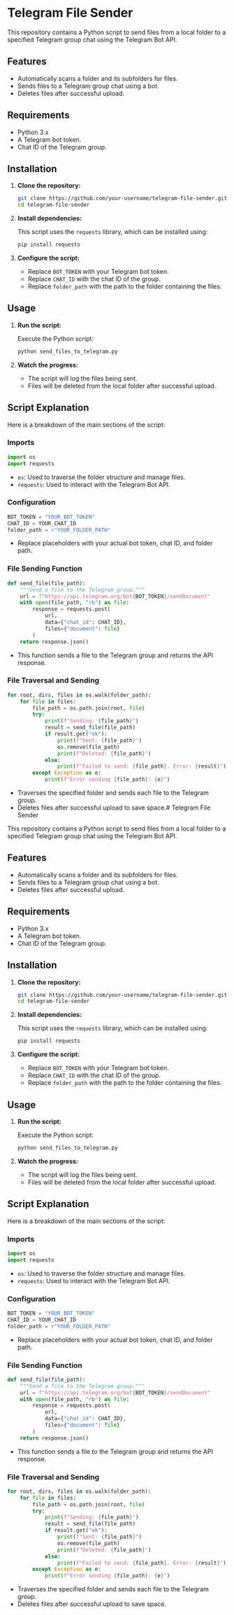 # Telegram File Sender

This repository contains a Python script to send files from a local folder to a specified Telegram group chat using the Telegram Bot API.

## Features

- Automatically scans a folder and its subfolders for files.
- Sends files to a Telegram group chat using a bot.
- Deletes files after successful upload.

## Requirements

- Python 3.x
- A Telegram bot token.
- Chat ID of the Telegram group.

## Installation

1. **Clone the repository:**

   ```bash
   git clone https://github.com/your-username/telegram-file-sender.git
   cd telegram-file-sender
   ```

2. **Install dependencies:**

   This script uses the `requests` library, which can be installed using:

   ```bash
   pip install requests
   ```

3. **Configure the script:**

   - Replace `BOT_TOKEN` with your Telegram bot token.
   - Replace `CHAT_ID` with the chat ID of the group.
   - Replace `folder_path` with the path to the folder containing the files.

## Usage

1. **Run the script:**

   Execute the Python script:

   ```bash
   python send_files_to_telegram.py
   ```

2. **Watch the progress:**

   - The script will log the files being sent.
   - Files will be deleted from the local folder after successful upload.

## Script Explanation

Here is a breakdown of the main sections of the script:

### Imports

```python
import os
import requests
```

- `os`: Used to traverse the folder structure and manage files.
- `requests`: Used to interact with the Telegram Bot API.

### Configuration

```python
BOT_TOKEN = "YOUR_BOT_TOKEN"
CHAT_ID = YOUR_CHAT_ID
folder_path = r"YOUR_FOLDER_PATH"
```

- Replace placeholders with your actual bot token, chat ID, and folder path.

### File Sending Function

```python
def send_file(file_path):
    """Send a file to the Telegram group."""
    url = f"https://api.telegram.org/bot{BOT_TOKEN}/sendDocument"
    with open(file_path, "rb") as file:
        response = requests.post(
            url,
            data={"chat_id": CHAT_ID},
            files={"document": file}
        )
    return response.json()
```

- This function sends a file to the Telegram group and returns the API response.

### File Traversal and Sending

```python
for root, dirs, files in os.walk(folder_path):
    for file in files:
        file_path = os.path.join(root, file)
        try:
            print(f"Sending: {file_path}")
            result = send_file(file_path)
            if result.get("ok"):
                print(f"Sent: {file_path}")
                os.remove(file_path)
                print(f"Deleted: {file_path}")
            else:
                print(f"Failed to send: {file_path}. Error: {result}")
        except Exception as e:
            print(f"Error sending {file_path}: {e}")
```

- Traverses the specified folder and sends each file to the Telegram group.
- Deletes files after successful upload to save space.# Telegram File Sender

This repository contains a Python script to send files from a local folder to a specified Telegram group chat using the Telegram Bot API.

## Features

- Automatically scans a folder and its subfolders for files.
- Sends files to a Telegram group chat using a bot.
- Deletes files after successful upload.

## Requirements

- Python 3.x
- A Telegram bot token.
- Chat ID of the Telegram group.

## Installation

1. **Clone the repository:**

   ```bash
   git clone https://github.com/your-username/telegram-file-sender.git
   cd telegram-file-sender
   ```

2. **Install dependencies:**

   This script uses the `requests` library, which can be installed using:

   ```bash
   pip install requests
   ```

3. **Configure the script:**

   - Replace `BOT_TOKEN` with your Telegram bot token.
   - Replace `CHAT_ID` with the chat ID of the group.
   - Replace `folder_path` with the path to the folder containing the files.

## Usage

1. **Run the script:**

   Execute the Python script:

   ```bash
   python send_files_to_telegram.py
   ```

2. **Watch the progress:**

   - The script will log the files being sent.
   - Files will be deleted from the local folder after successful upload.

## Script Explanation

Here is a breakdown of the main sections of the script:

### Imports

```python
import os
import requests
```

- `os`: Used to traverse the folder structure and manage files.
- `requests`: Used to interact with the Telegram Bot API.

### Configuration

```python
BOT_TOKEN = "YOUR_BOT_TOKEN"
CHAT_ID = YOUR_CHAT_ID
folder_path = r"YOUR_FOLDER_PATH"
```

- Replace placeholders with your actual bot token, chat ID, and folder path.

### File Sending Function

```python
def send_file(file_path):
    """Send a file to the Telegram group."""
    url = f"https://api.telegram.org/bot{BOT_TOKEN}/sendDocument"
    with open(file_path, "rb") as file:
        response = requests.post(
            url,
            data={"chat_id": CHAT_ID},
            files={"document": file}
        )
    return response.json()
```

- This function sends a file to the Telegram group and returns the API response.

### File Traversal and Sending

```python
for root, dirs, files in os.walk(folder_path):
    for file in files:
        file_path = os.path.join(root, file)
        try:
            print(f"Sending: {file_path}")
            result = send_file(file_path)
            if result.get("ok"):
                print(f"Sent: {file_path}")
                os.remove(file_path)
                print(f"Deleted: {file_path}")
            else:
                print(f"Failed to send: {file_path}. Error: {result}")
        except Exception as e:
            print(f"Error sending {file_path}: {e}")
```

- Traverses the specified folder and sends each file to the Telegram group.
- Deletes files after successful upload to save space.
